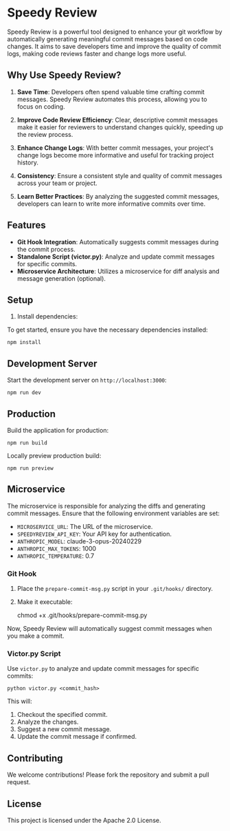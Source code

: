 # Speedy Review

Speedy Review is a powerful tool designed to enhance your git workflow by automatically generating meaningful commit messages based on code changes. It aims to save developers time and improve the quality of commit logs, making code reviews faster and change logs more useful.

## Why Use Speedy Review?

1. **Save Time**: Developers often spend valuable time crafting commit messages. Speedy Review automates this process, allowing you to focus on coding.

2. **Improve Code Review Efficiency**: Clear, descriptive commit messages make it easier for reviewers to understand changes quickly, speeding up the review process.

3. **Enhance Change Logs**: With better commit messages, your project's change logs become more informative and useful for tracking project history.

4. **Consistency**: Ensure a consistent style and quality of commit messages across your team or project.

5. **Learn Better Practices**: By analyzing the suggested commit messages, developers can learn to write more informative commits over time.

## Features

- **Git Hook Integration**: Automatically suggests commit messages during the commit process.
- **Standalone Script (victor.py)**: Analyze and update commit messages for specific commits.
- **Microservice Architecture**: Utilizes a microservice for diff analysis and message generation (optional).

## Setup

1. Install dependencies:

To get started, ensure you have the necessary dependencies installed:

    npm install

## Development Server

Start the development server on `http://localhost:3000`:

    npm run dev


## Production

Build the application for production:

    npm run build

Locally preview production build:

    npm run preview

## Microservice

The microservice is responsible for analyzing the diffs and generating commit messages. Ensure that the following environment variables are set:

- `MICROSERVICE_URL`: The URL of the microservice.
- `SPEEDYREVIEW_API_KEY`: Your API key for authentication.
- `ANTHROPIC_MODEL`:     claude-3-opus-20240229
- `ANTHROPIC_MAX_TOKENS`:    1000
- `ANTHROPIC_TEMPERATURE`:   0.7

### Git Hook

1. Place the `prepare-commit-msg.py` script in your `.git/hooks/` directory.
2. Make it executable:

    chmod +x .git/hooks/prepare-commit-msg.py

Now, Speedy Review will automatically suggest commit messages when you make a commit.


### Victor.py Script

Use `victor.py` to analyze and update commit messages for specific commits:

    python victor.py <commit_hash>


This will:
1. Checkout the specified commit.
2. Analyze the changes.
3. Suggest a new commit message.
4. Update the commit message if confirmed.

## Contributing

We welcome contributions! Please fork the repository and submit a pull request.

## License

This project is licensed under the Apache 2.0 License.